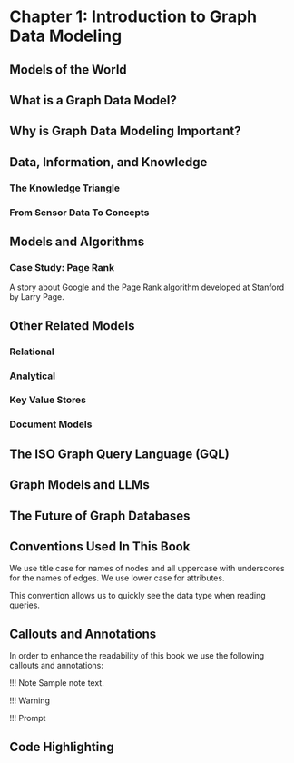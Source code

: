 # Chapter 1: Introduction to Graph Data Modeling

## Models of the World

## What is a Graph Data Model?

## Why is Graph Data Modeling Important?

## Data, Information, and Knowledge

### The Knowledge Triangle

### From Sensor Data To Concepts

## Models and Algorithms

### Case Study: Page Rank

A story about Google and the Page Rank algorithm developed at Stanford by Larry Page.

## Other Related Models

### Relational

### Analytical

### Key Value Stores

### Document Models

## The ISO Graph Query Language (GQL)

## Graph Models and LLMs

## The Future of Graph Databases

## Conventions Used In This Book

We use title case for names of nodes and all uppercase with underscores for the names of edges.  We use lower case for attributes.

This convention allows us to quickly see the data type when reading queries.

## Callouts and Annotations

In order to enhance the readability of this book we use the following callouts and annotations:

!!! Note
    Sample note text.

!!! Warning

!!! Prompt

## Code Highlighting

